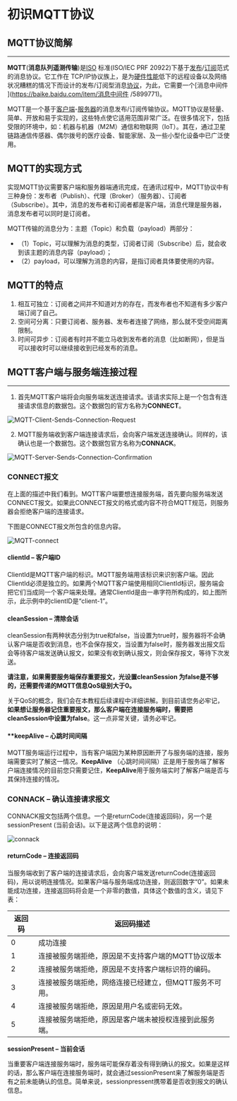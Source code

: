 # 初识MQTT协议

## MQTT协议简解

------

**MQTT**(**消息队列遥测传输**)是[ISO](https://baike.baidu.com/item/ISO/10400) 标准(ISO/IEC PRF 20922)下基于[发布](https://baike.baidu.com/item/发布/33814)/[订阅](https://baike.baidu.com/item/订阅/8724574)范式的消息协议。它工作在 TCP/IP协议族上，是为[硬件性能](https://baike.baidu.com/item/硬件性能/12730200)低下的远程设备以及网络状况糟糕的情况下而设计的发布/订阅型消息[协议](https://baike.baidu.com/item/协议/670528)，为此，它需要一个[消息中间件 ](https://baike.baidu.com/item/消息中间件 /5899771)。

MQTT是一个基于[客户端](https://baike.baidu.com/item/客户端/101081)-[服务器](https://baike.baidu.com/item/服务器/100571)的消息发布/订阅传输协议。MQTT协议是轻量、简单、开放和易于实现的，这些特点使它适用范围非常广泛。在很多情况下，包括受限的环境中，如：机器与机器（M2M）通信和物联网（IoT）。其在，通过卫星链路通信传感器、偶尔拨号的医疗设备、智能家居、及一些小型化设备中已广泛使用。

## MQTT的实现方式

实现MQTT协议需要客户端和服务器端通讯完成，在通讯过程中，MQTT协议中有三种身份：发布者（Publish）、代理（Broker）（服务器）、订阅者（Subscribe）。其中，消息的发布者和订阅者都是客户端，消息代理是服务器，消息发布者可以同时是订阅者。

MQTT传输的消息分为：主题（Topic）和负载（payload）两部分：

- （1）Topic，可以理解为消息的类型，订阅者订阅（Subscribe）后，就会收到该主题的消息内容（payload）；
- （2）payload，可以理解为消息的内容，是指订阅者具体要使用的内容。

## MQTT的特点

1. 相互可独立：订阅者之间并不知道对方的存在，而发布者也不知道有多少客户端订阅了自己。
2. 空间可分离：只要订阅者、服务器、发布者连接了网络，那么就不受空间距离限制。
3. 时间可异步：订阅者有时并不能立马收到发布者的消息（比如断网），但是当可以接收时可以继续接收到已经发布的消息。

## MQTT客户端与服务端连接过程

---------

1. 首先MQTT客户端将会向服务端发送连接请求。该请求实际上是一个包含有连接请求信息的数据包。这个数据包的官方名称为**CONNECT**。

![MQTT-Client-Sends-Connection-Request](https://seawave.top/file/mqtt/MQTT-Client-Sends-Connection-Request.png)

2. MQTT服务端收到客户端连接请求后，会向客户端发送连接确认。同样的，该确认也是一个数据包。这个数据包官方名称为**CONNACK**。

![MQTT-Server-Sends-Connection-Confirmation](https://seawave.top/file\MQTT\MQTT-Server-Sends-Connection-Confirmation.png)

### CONNECT报文

在上面的描述中我们看到。MQTT客户端要想连接服务端，首先要向服务端发送CONNECT报文。如果此CONNECT报文的格式或内容不符合MQTT规范，则服务器会拒绝客户端的连接请求。

下图是CONNECT报文所包含的信息内容。

![MQTT-connect](https://seawave.top/file\MQTT\MQTT-connect.gif)

#### **clientId – 客户端ID**

ClientId是MQTT客户端的标识。MQTT服务端用该标识来识别客户端。因此ClientId必须是独立的。如果两个MQTT客户端使用相同ClientId标识，服务端会把它们当成同一个客户端来处理。通常ClientId是由一串字符所构成的，如上图所示，此示例中的clientID是“client-1”。

#### **cleanSession – 清除会话**

cleanSession有两种状态分别为true和false，当设置为true时，服务器将不会确认客户端是否收到消息，也不会保存报文，当设置为false时，服务器发出报文后会等待客户端发送确认报文，如果没有收到确认报文，则会保存报文，等待下次发送。

**请注意，如果需要服务端保存重要报文，光设置cleanSession 为false是不够的，还需要传递的MQTT信息QoS级别大于0。**

关于QoS的概念，我们会在本教程后续课程中详细讲解。到目前请您务必牢记，**如果想让服务器记住重要报文，那么客户端在连接服务端时，需要把cleanSession中设置为false**。这一点非常关键，请务必牢记。

#### **keepAlive – 心跳时间间隔

MQTT服务端运行过程中，当有客户端因为某种原因断开了与服务端的连接，服务端需要实时了解这一情况。**KeepAlive** （心跳时间间隔）正是用于服务端了解客户端连接情况的目前您只需要记住，**KeepAlive**用于服务端实时了解客户端是否与其保持连接的情况。

### CONNACK – 确认连接请求报文

CONNACK报文包括两个信息。一个是returnCode(连接返回码)，另一个是sessionPresent (当前会话)。以下是这两个信息的说明：

![connack](https://seawave.top/file\MQTT\connack.gif)

#### **returnCode – 连接返回码**

当服务端收到了客户端的连接请求后，会向客户端发送returnCode(连接返回码)，用以说明连接情况。如果客户端与服务端成功连接，则返回数字“0”。如果未能成功连接，连接返回码将会是一个非零的数值，具体这个数值的含义，请见下表：

| 返回码 | 返回码描述                                             |
| ------ | ------------------------------------------------------ |
| 0      | 成功连接                                               |
| 1      | 连接被服务端拒绝，原因是不支持客户端的MQTT协议版本     |
| 2      | 连接被服务端拒绝，原因是不支持客户端标识符的编码。     |
| 3      | 连接被服务端拒绝，网络连接已经建立，但MQTT服务不可用。 |
| 4      | 连接被服务端拒绝，原因是用户名或密码无效。             |
| 5      | 连接被服务端拒绝，原因是客户端未被授权连接到此服务端。 |

**sessionPresent – 当前会话**

当重要客户端连接服务端时，服务端可能保存着没有得到确认的报文。如果是这样的话，那么客户端在连接服务端时，就会通过sessionPresent来了解服务端是否有之前未能确认的信息。简单来说，sessionpressent携带着是否收到报文的确认信息。
























